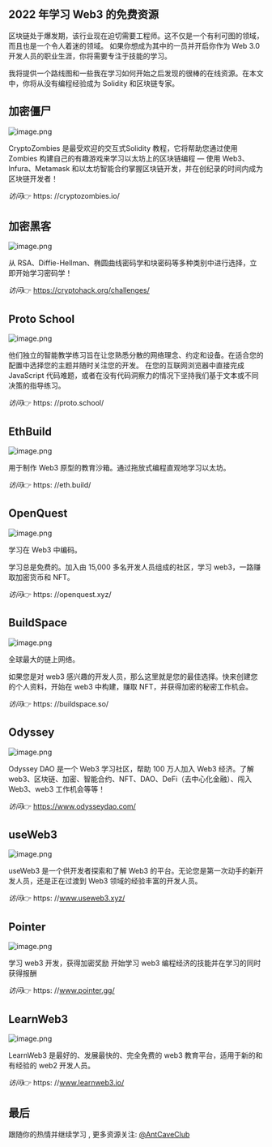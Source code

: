 ## 2022 年学习 Web3 的免费资源

区块链处于爆发期，该行业现在迫切需要工程师。这不仅是一个有利可图的领域，而且也是一个令人着迷的领域。
如果你想成为其中的一员并开启你作为 Web 3.0 开发人员的职业生涯，你将需要专注于技能的学习。


我将提供一个路线图和一些我在学习如何开始之后发现的很棒的在线资源。在本文中，你将从没有编程经验成为 Solidity 和区块链专家。


## 加密僵尸


![image.png](https://cdn.hashnode.com/res/hashnode/image/upload/v1650012430274/ctbynKzko.png)

CryptoZombies 是最受欢迎的交互式Solidity 教程，它将帮助您通过使用 Zombies 构建自己的有趣游戏来学习以太坊上的区块链编程 — 使用 Web3、Infura、Metamask 和以太坊智能合约掌握区块链开发，并在创纪录的时间内成为区块链开发者！

*访问*👉  https: //cryptozombies.io/


##  加密黑客



![image.png](https://cdn.hashnode.com/res/hashnode/image/upload/v1650012547339/DIEtky9o9.png)


从 RSA、Diffie-Hellman、椭圆曲线密码学和块密码等多种类别中进行选择，立即开始学习密码学！

*访问*👉 https://cryptohack.org/challenges/



## Proto School



![image.png](https://cdn.hashnode.com/res/hashnode/image/upload/v1650012615148/k6otwdO-q.png)

他们独立的智能教学练习旨在让您熟悉分散的网络理念、约定和设备。在适合您的配置中选择您的主题并随时关注您的开发。
在您的互联网浏览器中直接完成 JavaScript 代码难题，或者在没有代码洞察力的情况下坚持我们基于文本或不同决策的指导练习。

*访问*👉 https: //proto.school/


## EthBuild


![image.png](https://cdn.hashnode.com/res/hashnode/image/upload/v1650012755298/ReX8AF7gz.png)

用于制作 Web3 原型的教育沙箱。通过拖放式编程直观地学习以太坊。

*访问*👉 https: //eth.build/


## OpenQuest


![image.png](https://cdn.hashnode.com/res/hashnode/image/upload/v1650012804627/wDM_SX9DC.png)

学习在 Web3 中编码。

学习总是免费的。加入由 15,000 多名开发人员组成的社区，学习 web3，一路赚取加密货币和 NFT。

*访问*👉  https: //openquest.xyz/


##  BuildSpace


![image.png](https://cdn.hashnode.com/res/hashnode/image/upload/v1650012916611/wFO6NDmNZ.png)

全球最大的链上网络。

如果您是对 web3 感兴趣的开发人员，那么这里就是您的最佳选择。快来创建您的个人资料，开始在 web3 中构建，赚取 NFT，并获得加密的秘密工作机会。

*访问*👉  https: //buildspace.so/



##  Odyssey


![image.png](https://cdn.hashnode.com/res/hashnode/image/upload/v1650013038829/aapcL2NeV.png)

Odyssey DAO 是一个 Web3 学习社区，帮助 100 万人加入 Web3 经济。了解 web3、区块链、加密、智能合约、NFT、DAO、DeFi（去中心化金融）、闯入 Web3、web3 工作机会等等！

*访问*👉  https://www.odysseydao.com/


## useWeb3


![image.png](https://cdn.hashnode.com/res/hashnode/image/upload/v1650013065092/_eTjJ5vov.png)

useWeb3 是一个供开发者探索和了解 Web3 的平台。无论您是第一次动手的新开发人员，还是正在过渡到 Web3 领域的经验丰富的开发人员。

*访问*👉  https: //www.useweb3.xyz/


## Pointer


![image.png](https://cdn.hashnode.com/res/hashnode/image/upload/v1650013113807/QAIDLDTAL.png)

学习 web3 开发，获得加密奖励
开始学习 web3 编程经济的技能并在学习的同时获得报酬

*访问*👉  https: //www.pointer.gg/



## LearnWeb3


![image.png](https://cdn.hashnode.com/res/hashnode/image/upload/v1650013545503/Lx-lbkjGL.png)

LearnWeb3 是最好的、发展最快的、完全免费的 web3 教育平台，适用于新的和有经验的 web2 开发人员。

*访问*👉  https: //www.learnweb3.io/



## 最后

跟随你的热情并继续学习 , 更多资源关注:  [@AntCaveClub](https://twitter.com/AntCaveClub)



